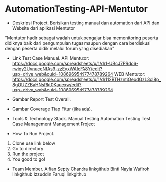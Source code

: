# AutomationTesting-API-Mentutor
- Deskripsi Project.
Berisikan testing manual dan automation dari  API dan Website dari aplikasi Mentutor

"Mentutor hadir sebagai wadah untuk pengajar bisa memonitoring peserta didiknya baik dari pengumpulan tugas maupun dengan cara berdiskusi dengan peserta didik melalui forum yang disediakan"

- Link Test Case Manual.
API Mentutor:
https://docs.google.com/spreadsheets/u/1/d/1-UBcJ7PRdc6-rwiqy2UvnuceNfAs9-zzEyxWAIcFA8Y/edit?usp=drive_web&ouid=108696954977478789264
WEB Mentutor:
https://docs.google.com/spreadsheets/u/1/d/112BTHzntiOeodGzL3cI8p_8gOUZZBaHNsRkt0Kauexw/edit?usp=drive_web&ouid=108696954977478789264

- Gambar Report Test Overall.

- Gambar Coverage Tiap Fitur (jika ada).

- Tools & Technology Stack.
Manual Testing
Automation Testing
Test Case Management
Management Project

- How To Run Project.
1. Clone use link below
2. Go to directory
3. Run the project
4. You good to go!

- Team Member.
Alfian Septy Chandra
linkgithub
Binti Nayla Wafiroh
linkgithub
Izzuddin Faruqi
linkgithub
